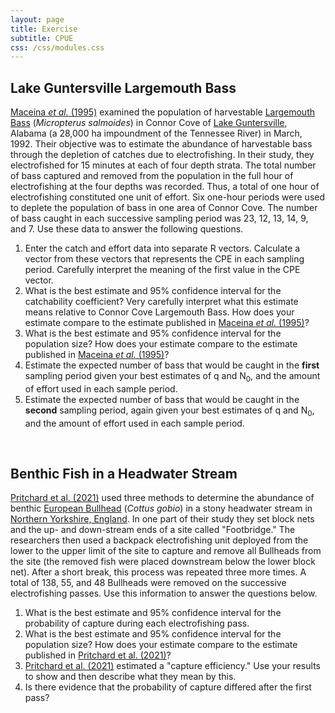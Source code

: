 ```yaml
---
layout: page
title: Exercise
subtitle: CPUE
css: /css/modules.css
---
```


## Lake Guntersville Largemouth Bass

[Maceina *et al.* (1995)](https://www.researchgate.net/profile/Michael_Maceina/publication/233240780_Estimating_Harvestable_Largemouth_Bass_Abundance_in_a_Reservoir_with_an_Electrofishing_Catch_Depletion_Technique/links/54f3431a0cf24eb8794c2aae.pdf) examined the population of harvestable [Largemouth Bass](https://en.wikipedia.org/wiki/Largemouth_bass) (*Micropterus salmoides*) in Connor Cove of [Lake Guntersville](https://en.wikipedia.org/wiki/Guntersville_Lake), Alabama (a 28,000 ha impoundment of the Tennessee River) in March, 1992. Their objective was to estimate the abundance of harvestable bass through the depletion of catches due to electrofishing. In their study, they electrofished for 15 minutes at each of four depth strata. The total number of bass captured and removed from the population in the full hour of electrofishing at the four depths was recorded. Thus, a total of one hour of electrofishing constituted one unit of effort. Six one-hour periods were used to deplete the population of bass in one area of Connor Cove. The number of bass caught in each successive sampling period was 23, 12, 13, 14, 9, and 7. Use these data to answer the following questions.

1. Enter the catch and effort data into separate R vectors. Calculate a vector from these vectors that represents the CPE in each sampling period. Carefully interpret the meaning of the first value in the CPE vector.
1. What is the best estimate and 95% confidence interval for the catchability coefficient? Very carefully interpret what this estimate means relative to Connor Cove Largemouth Bass.  How does your estimate compare to the estimate published in [Maceina *et al.* (1995)](https://www.researchgate.net/profile/Michael_Maceina/publication/233240780_Estimating_Harvestable_Largemouth_Bass_Abundance_in_a_Reservoir_with_an_Electrofishing_Catch_Depletion_Technique/links/54f3431a0cf24eb8794c2aae.pdf)?
1. What is the best estimate and 95% confidence interval for the population size? How does your estimate compare to the estimate published in [Maceina *et al.* (1995)](https://www.researchgate.net/profile/Michael_Maceina/publication/233240780_Estimating_Harvestable_Largemouth_Bass_Abundance_in_a_Reservoir_with_an_Electrofishing_Catch_Depletion_Technique/links/54f3431a0cf24eb8794c2aae.pdf)?
1. Estimate the expected number of bass that would be caught in the **first** sampling period given your best estimates of q and N<sub>0</sub>, and the amount of effort used in each sample period.
1. Estimate the expected number of bass that would be caught in the **second** sampling period, again given your best estimates of q and N<sub>0</sub>, and the amount of effort used in each sample period.

&nbsp;

## Benthic Fish in a Headwater Stream
[Pritchard et al. (2021)](https://besjournals.onlinelibrary.wiley.com/doi/pdf/10.1002/2688-8319.12111) used three methods to determine the abundance of benthic [European Bullhead](https://en.wikipedia.org/wiki/European_bullhead) (*Cottus gobio*) in a stony headwater stream in [Northern Yorkshire, England](https://en.wikipedia.org/wiki/North_Yorkshire). In one part of their study they set block nets and the up- and down-stream ends of a site called "Footbridge." The researchers then used a backpack electrofishing unit deployed from the lower to the upper limit of the site to capture and remove all Bullheads from the site (the removed fish were placed downstream below the lower block net). After a short break, this process was repeated three more times. A total of 138, 55, and 48 Bullheads were removed on the successive electrofishing passes. Use this information to answer the questions below.

1. What is the best estimate and 95% confidence interval for the probability of capture during each electrofishing pass.
1. What is the best estimate and 95% confidence interval for the population size? How does your estimate compare to the estimate published in [Pritchard et al. (2021)](https://besjournals.onlinelibrary.wiley.com/doi/pdf/10.1002/2688-8319.12111)?
1. [Pritchard et al. (2021)](https://besjournals.onlinelibrary.wiley.com/doi/pdf/10.1002/2688-8319.12111) estimated a "capture efficiency." Use your results to show and then describe what they mean by this.
1. Is there evidence that the probability of capture differed after the first pass?
